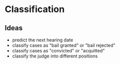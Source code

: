 # Classification


## Ideas
- predict the next hearing date
- classify cases as "bail granted" or "bail rejected"
- classify cases as "convicted" or "acquitted"
- classify the judge into different positions
